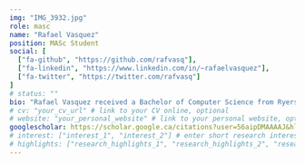 ```yaml
---
img: "IMG_3932.jpg"
role: masc
name: "Rafael Vasquez"
position: MASc Student
social: [
  ["fa-github", "https://github.com/rafvasq"],
  ["fa-linkedin", "https://www.linkedin.com/in/~rafaelvasquez"],
  ["fa-twitter", "https://twitter.com/rafvasq"]
]
# status: ""
bio: "Rafael Vasquez received a Bachelor of Computer Science from Ryerson University and is currently completing a Master of Civil Engineering. During his studies, he has completed an internship at IBM and is currently a part of Ryerson's International Hyperloop Team. His research focuses on the development and use of Virtual Reality in the context of mobility behaviour and autonomous vehicles as well as training autonomous vehicles in simulation."
# cv: "your_cv_url" # link to your CV online, optional
# website: "your_personal_website" # link to your personal website, optional
googlescholar: https://scholar.google.ca/citations?user=56aipDMAAAAJ&hl=en
# interest: ["interest_1", "interest_2"] # enter short research interests (traffic signal, CAV, etc.), optional
# highlights: ["research_highlights_1", "research_highlights_2", "research_highlights_3"] # enter your research highlights here (awards, achievements, etc.), optional
---
```

